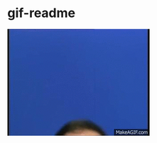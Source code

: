 # gif-readme
<img src="https://raw.githubusercontent.com/jfach/gif-readme/master/resources/wow.gif">
